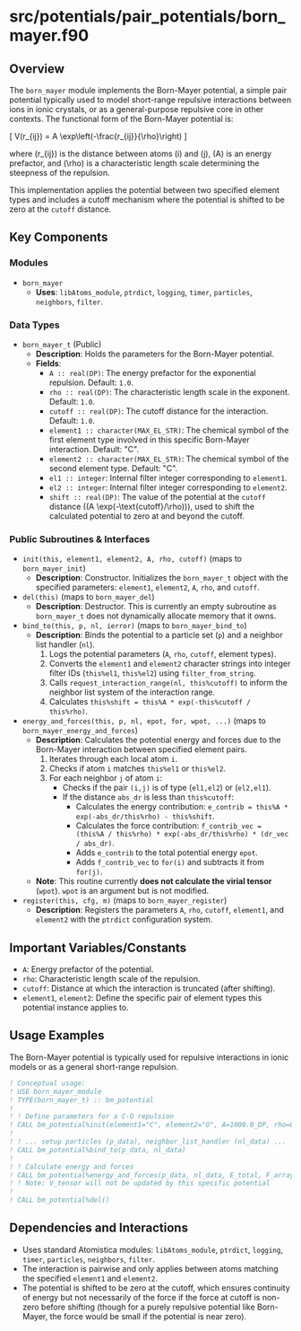 # src/potentials/pair_potentials/born_mayer.f90

## Overview

The `born_mayer` module implements the Born-Mayer potential, a simple pair potential typically used to model short-range repulsive interactions between ions in ionic crystals, or as a general-purpose repulsive core in other contexts. The functional form of the Born-Mayer potential is:

\[ V(r_{ij}) = A \exp\left(-\frac{r_{ij}}{\rho}\right) \]

where \(r_{ij}\) is the distance between atoms \(i\) and \(j\), \(A\) is an energy prefactor, and \(\rho\) is a characteristic length scale determining the steepness of the repulsion.

This implementation applies the potential between two specified element types and includes a cutoff mechanism where the potential is shifted to be zero at the `cutoff` distance.

## Key Components

### Modules

*   `born_mayer`
    *   **Uses**: `libAtoms_module`, `ptrdict`, `logging`, `timer`, `particles`, `neighbors`, `filter`.

### Data Types

*   `born_mayer_t` (Public)
    *   **Description**: Holds the parameters for the Born-Mayer potential.
    *   **Fields**:
        *   `A :: real(DP)`: The energy prefactor for the exponential repulsion. Default: `1.0`.
        *   `rho :: real(DP)`: The characteristic length scale in the exponent. Default: `1.0`.
        *   `cutoff :: real(DP)`: The cutoff distance for the interaction. Default: `1.0`.
        *   `element1 :: character(MAX_EL_STR)`: The chemical symbol of the first element type involved in this specific Born-Mayer interaction. Default: "C".
        *   `element2 :: character(MAX_EL_STR)`: The chemical symbol of the second element type. Default: "C".
        *   `el1 :: integer`: Internal filter integer corresponding to `element1`.
        *   `el2 :: integer`: Internal filter integer corresponding to `element2`.
        *   `shift :: real(DP)`: The value of the potential at the `cutoff` distance (\(A \exp(-\text{cutoff}/\rho)\)), used to shift the calculated potential to zero at and beyond the cutoff.

### Public Subroutines & Interfaces

*   `init(this, element1, element2, A, rho, cutoff)` (maps to `born_mayer_init`)
    *   **Description**: Constructor. Initializes the `born_mayer_t` object with the specified parameters: `element1`, `element2`, `A`, `rho`, and `cutoff`.
*   `del(this)` (maps to `born_mayer_del`)
    *   **Description**: Destructor. This is currently an empty subroutine as `born_mayer_t` does not dynamically allocate memory that it owns.
*   `bind_to(this, p, nl, ierror)` (maps to `born_mayer_bind_to`)
    *   **Description**: Binds the potential to a particle set (`p`) and a neighbor list handler (`nl`).
        1.  Logs the potential parameters (`A`, `rho`, `cutoff`, element types).
        2.  Converts the `element1` and `element2` character strings into integer filter IDs (`this%el1`, `this%el2`) using `filter_from_string`.
        3.  Calls `request_interaction_range(nl, this%cutoff)` to inform the neighbor list system of the interaction range.
        4.  Calculates `this%shift = this%A * exp(-this%cutoff / this%rho)`.
*   `energy_and_forces(this, p, nl, epot, for, wpot, ...)` (maps to `born_mayer_energy_and_forces`)
    *   **Description**: Calculates the potential energy and forces due to the Born-Mayer interaction between specified element pairs.
        1.  Iterates through each local atom `i`.
        2.  Checks if atom `i` matches `this%el1` or `this%el2`.
        3.  For each neighbor `j` of atom `i`:
            *   Checks if the pair `(i,j)` is of type (`el1,el2`) or (`el2,el1`).
            *   If the distance `abs_dr` is less than `this%cutoff`:
                *   Calculates the energy contribution: `e_contrib = this%A * exp(-abs_dr/this%rho) - this%shift`.
                *   Calculates the force contribution: `f_contrib_vec = (this%A / this%rho) * exp(-abs_dr/this%rho) * (dr_vec / abs_dr)`.
                *   Adds `e_contrib` to the total potential energy `epot`.
                *   Adds `f_contrib_vec` to `for(i)` and subtracts it from `for(j)`.
    *   **Note**: This routine currently **does not calculate the virial tensor** (`wpot`). `wpot` is an argument but is not modified.
*   `register(this, cfg, m)` (maps to `born_mayer_register`)
    *   **Description**: Registers the parameters `A`, `rho`, `cutoff`, `element1`, and `element2` with the `ptrdict` configuration system.

## Important Variables/Constants

*   `A`: Energy prefactor of the potential.
*   `rho`: Characteristic length scale of the repulsion.
*   `cutoff`: Distance at which the interaction is truncated (after shifting).
*   `element1`, `element2`: Define the specific pair of element types this potential instance applies to.

## Usage Examples

The Born-Mayer potential is typically used for repulsive interactions in ionic models or as a general short-range repulsion.

```fortran
! Conceptual usage:
! USE born_mayer_module
! TYPE(born_mayer_t) :: bm_potential
!
! ! Define parameters for a C-O repulsion
! CALL bm_potential%init(element1="C", element2="O", A=1000.0_DP, rho=0.2_DP, cutoff=5.0_DP)
!
! ! ... setup particles (p_data), neighbor_list_handler (nl_data) ...
! CALL bm_potential%bind_to(p_data, nl_data)
!
! ! Calculate energy and forces
! CALL bm_potential%energy_and_forces(p_data, nl_data, E_total, F_array, V_tensor)
! ! Note: V_tensor will not be updated by this specific potential
!
! CALL bm_potential%del()
```

## Dependencies and Interactions

*   Uses standard Atomistica modules: `libAtoms_module`, `ptrdict`, `logging`, `timer`, `particles`, `neighbors`, `filter`.
*   The interaction is pairwise and only applies between atoms matching the specified `element1` and `element2`.
*   The potential is shifted to be zero at the cutoff, which ensures continuity of energy but not necessarily of the force if the force at cutoff is non-zero before shifting (though for a purely repulsive potential like Born-Mayer, the force would be small if the potential is near zero).
```
